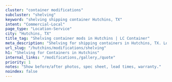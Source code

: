 ```yaml
---
cluster: "container modifications"
subcluster: "shelving"
keyword: "shelving shipping container Hutchins, TX"
intent: "Commercial-Local"
page_type: "Location-Service"
city: "Hutchins, TX"
title_tag: "Shelving container mods in Hutchins | LC Container"
meta_description: "Shelving for shipping containers in Hutchins, TX. Local fabrication & pro install. LC Container — Since 2003. Get a quote."
url_slug: "/hutchins/modifications/shelving"
h1: "Shelving for Containers in Hutchins"
internal_links: "/modifications,/gallery,/quote"
priority: 1
notes: "Show before/after photos, spec sheet, lead times, warranty."
noindex: false
---
```


<!-- TODO: Add unique city/inventory copy, images, and internal links here. -->
